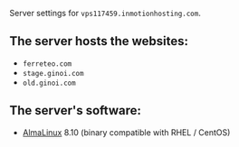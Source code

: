 Server settings for `vps117459.inmotionhosting.com`.

## The server hosts the websites:
- `ferreteo.com`
- `stage.ginoi.com`
- `old.ginoi.com`
 
## The server's software:
- [AlmaLinux](https://en.wikipedia.org/wiki/AlmaLinux) 8.10 (binary compatible with RHEL / CentOS)